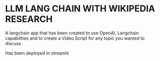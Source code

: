 # LLM LANG CHAIN WITH WIKIPEDIA RESEARCH

A langchain app that has been created to use OpenAI, Langchain capabilities and to create a Video Script for any topic you wanted to discuss. 

Has been deployed in streamlit
